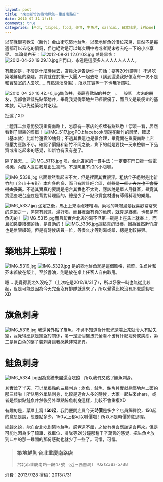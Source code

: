 ```yaml
---
layout: post
title: "來自新竹的築地鮮魚－重慶南路店"
date: 2013-07-31 14:33
comments: true
categories: [台北, taipei, food, 美食, 生魚片, sashimi, 日本料理, iPhone]
---
```

以前就很喜歡去（新竹）金山街吃築地鮮魚。以築地鮮魚的價位來說，雖然不是每週都可以去吃的價錢，但也絕對是可以每次期中考或者期末考去吃一下的小小享受。
無論是白天：
![2012-08-31 12.01.03.jpg](/assets/img/2013/8M10hzLTZONznGLWkn3V_2012-08-31%2012.01.03.jpg)<!--more-->
或是黑夜：
![2012-04-20 19.29.10.jpg](/assets/img/2013/4lqn3lgZReixPXIeY8us_2012-04-20%2019.29.10.jpg)店門口，永遠是這麼多人人人人人人人人。

有趣的是，不管是什麼時候去，店員永遠告訴你一句話：要等20分鐘喔！
不過吃築地鮮魚的樂趣，其實就在於揪一大團人一起去吃（講到這邊我好像沒有一次不是和實驗室的人去吃......有點淡淡哀傷），所以其實等一下也無所謂啦。

![2012-04-20 18.42.46.jpg](/assets/img/2013/Iv4FmxZ9Q3O5PkwRn10r_2012-04-20%2018.42.46.jpg)鮪魚丼，我最喜歡點的丼之一。一般第一次來的朋友，我都會建議先點築地丼，畢竟我覺得築地丼已經很優了，而且又是最便宜的基本款，可以先從築地丼吃起。

扯遠了XD

上禮拜二無意間發現重慶南路上，怎麼有一家店的招牌有點熟悉！低頭一看，居然看到了眼熟的菜單！
![IMG_5117.jpg](/assets/img/2013/NP4hfdBWTiOnnnnyToXy_IMG_5117.jpg)PO上facebook問還在新竹的同學，確認（基本款）比新竹還貴10塊錢；不過其實這也是很合理，畢竟開在重慶南路上店租壓力應該不小。確認了價錢和新竹不同之後，剩下的就是要找一天來檢驗一下品質或者吃起來的感覺，和新竹有沒有差了。

隔了幾天......
![IMG_5313.jpg](/assets/img/2013/T19OM7oRzG2NkbbORnP1_IMG_5313.jpg)
嗯，台北店家的一貫手法：一定要在門口掛一個電視機，向路人宣告我是出生豪門，不是阿里不打的小店喔。

![IMG_5338.jpg](/assets/img/2013/40fO4bkQSGW6cYnfCmQl_IMG_5338.jpg)
店面雖然看起來不大，但是裡面其實很深。粗估位子絕對是比新竹的（金山十五街）本店多的多，而且有設計吧台區，~~就算是一個人去吃也不會覺得太寂寞~~。不過其實真的要說是吧台其實也不太對，應該說是單人用餐區，畢竟其實這些吧台座位是背對料理區的，總是少了一點欣賞食材還有師傅料理的樂趣。
 
![IMG_5337.jpg](/assets/img/2013/vsBESLknQ1uoMnb4Z8tK_IMG_5337.jpg)
坐定之後，馬上上來兩碗味噌湯。築地的味噌湯是我喜歡常常來的原因之一，非常有誠意，湯好喝，而且裡面有真的魚肉，就算是續碗，也都是有魚肉的！
![IMG_5315.jpg](/assets/img/2013/qV11vi8bSguWDouYjtrz_IMG_5315.jpg)而且其實台北店的湯不但第一碗是上座馬上就奉上，而且如果要續碗的話，是自助的！
![IMG_5336.jpg](/assets/img/2013/DTJkaipIQL28apydCZ1c_IMG_5336.jpg)這點真的很棒，因為雖然新竹店也是無限續碗，但是有時候店員一忙，等很久才等到湯或飯，總是比較掃興。

# 築地丼上菜啦！
![IMG_5319.jpg](/assets/img/2013/aKgS7uTTa0zu7Ho6Q6tw_IMG_5319.jpg)
![IMG_5329.jpg](/assets/img/2013/25oBUpiRShOHDV11KgRE_IMG_5329.jpg)
是的築地鮮魚就是這個風格，把菜、生魚片和芥末都放在飯上。至於醬油，則是放在桌上任客人自由取用。

嗯... 我覺得我太久沒吃了（上次吃是2012/8/31了），所以好像一時也無從比較起，但是可能是因為今天完全沒有排隊就進來了，所以覺得比較沒有那麼感動吧XD

# 旗魚刺身
![IMG_5318.jpg](/assets/img/2013/n64rbgYQQShoLoApeWVW_IMG_5318.jpg) 
我還另外點了旗魚，不過不知道為什麼光是端上來就令人有點失望，我覺得應該是擺盤的關係，第一是這個擺法完全看不出有什麼氣勢或美感，第二是用白色的盤子裝刺身讓我感覺非常詭異。

# 鮭魚刺身
![IMG_5334.jpg](/assets/img/2013/LCCnbeTQmYt1tykSoNsg_IMG_5334.jpg)因為~~意猶未盡~~還沒吃飽，所以我們又點了鮭魚刺身。

其實說了半天，可以單獨點的三種刺身：旗魚、鮭魚、鮪魚其實就是築地丼上面的那三樣啦！所以另外單點刺身，比較是適合人多的時候，大家一起點來share，或者是類似點鮭魚丼然後另外單點鮪魚刺身這樣，比較不會重複XD

有趣的是，菜單上寫 **150起**，我們便問店員今天**時價**是多少？店員解釋說，150起的意思是說，想要點多少，150以上都可以喊價啦！所以不是時價的意思喔。


總歸來說，能在台北吃到築地鮮魚，感覺還不錯，之後有機會應該還會再來。但是可能也因為少了騎車、找車位、排隊等20分鐘那種千辛萬苦的感覺，把生魚片放到口中的那一瞬間的那份感動也就少了一些了。可惜，可惜。

> ### 築地鮮魚 台北重慶南路店
> 台北市重慶南路一段47號 （近三民書局）
> (02)2382-5788



消費：2013/7/28
撰稿：2013/7/31